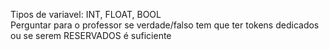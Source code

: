 Tipos de variavel: INT, FLOAT, BOOL  
Perguntar para o professor se verdade/falso tem que ter tokens dedicados ou se serem RESERVADOS é suficiente
